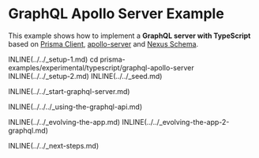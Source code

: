 # GraphQL Apollo Server Example

This example shows how to implement a **GraphQL server with TypeScript** based on [Prisma Client](https://github.com/prisma/prisma2/blob/master/docs/prisma-client-js/api.md), [apollo-server](https://www.apollographql.com/docs/apollo-server/) and [Nexus Schema](https://nxs.li/components/schema).

INLINE(../../_setup-1.md)
cd prisma-examples/experimental/typescript/graphql-apollo-server
INLINE(../../_setup-2.md)
INLINE(../../_seed.md)

INLINE(../../_start-graphql-server.md)

INLINE(../../../_using-the-graphql-api.md)

INLINE(../../_evolving-the-app.md)
INLINE(../../_evolving-the-app-2-graphql.md)

INLINE(../../_next-steps.md)
